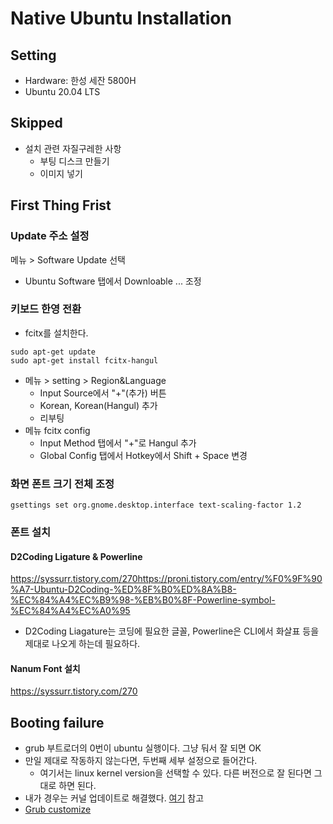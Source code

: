 # Native Ubuntu Installation 

## Setting 

+ Hardware: 한성 세잔 5800H
+ Ubuntu 20.04 LTS 

## Skipped 

+ 설치 관련 자질구레한 사항 
  + 부팅 디스크 만들기 
  + 이미지 넣기 
 
## First Thing Frist 

### Update 주소 설정 

메뉴 > Software Update 선택 

- Ubuntu Software 탭에서 Downloable ... 조정 

### 키보드 한영 전환 

- fcitx를 설치한다. 

```
sudo apt-get update
sudo apt-get install fcitx-hangul
```

- 메뉴 > setting > Region&Language 
  - Input Source에서 "+"(추가) 버튼 
  - Korean, Korean(Hangul) 추가 
  - 리부팅 
- 메뉴 fcitx config
  - Input Method 탭에서 "+"로 Hangul 추가 
  - Global Config 탭에서 Hotkey에서 Shift + Space 변경 

### 화면 폰트 크기 전체 조정 

  ```
  gsettings set org.gnome.desktop.interface text-scaling-factor 1.2
  ```

### 폰트 설치 

#### D2Coding Ligature & Powerline 

https://syssurr.tistory.com/270https://proni.tistory.com/entry/%F0%9F%90%A7-Ubuntu-D2Coding-%ED%8F%B0%ED%8A%B8-%EC%84%A4%EC%B9%98-%EB%B0%8F-Powerline-symbol-%EC%84%A4%EC%A0%95

- D2Coding Liagature는 코딩에 필요한 글꼴, Powerline은 CLI에서 화살표 등을 제대로 나오게 하는데 필요하다. 

#### Nanum Font 설치 

https://syssurr.tistory.com/270 

## Booting failure 

+ grub 부트로더의 0번이 ubuntu 실행이다. 그냥 둬서 잘 되면 OK 
+ 만일 제대로 작동하지 않는다면, 두번째 세부 설정으로 들어간다. 
  + 여기서는 linux kernel version을 선택할 수 있다. 다른 버전으로 잘 된다면 그대로 하면 된다. 
+ 내가 경우는 커널 업데이트로 해결했다. [여기](https://codechacha.com/ko/ubuntu-update-kerenl/) 참고
+ [Grub customize](https://kibua20.tistory.com/128)



